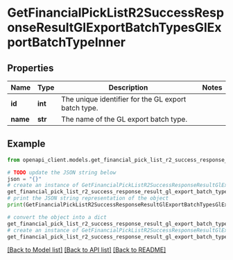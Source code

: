 # GetFinancialPickListR2SuccessResponseResultGlExportBatchTypesGlExportBatchTypeInner


## Properties

Name | Type | Description | Notes
------------ | ------------- | ------------- | -------------
**id** | **int** | The unique identifier for the GL export batch type. | 
**name** | **str** | The name of the GL export batch type. | 

## Example

```python
from openapi_client.models.get_financial_pick_list_r2_success_response_result_gl_export_batch_types_gl_export_batch_type_inner import GetFinancialPickListR2SuccessResponseResultGlExportBatchTypesGlExportBatchTypeInner

# TODO update the JSON string below
json = "{}"
# create an instance of GetFinancialPickListR2SuccessResponseResultGlExportBatchTypesGlExportBatchTypeInner from a JSON string
get_financial_pick_list_r2_success_response_result_gl_export_batch_types_gl_export_batch_type_inner_instance = GetFinancialPickListR2SuccessResponseResultGlExportBatchTypesGlExportBatchTypeInner.from_json(json)
# print the JSON string representation of the object
print(GetFinancialPickListR2SuccessResponseResultGlExportBatchTypesGlExportBatchTypeInner.to_json())

# convert the object into a dict
get_financial_pick_list_r2_success_response_result_gl_export_batch_types_gl_export_batch_type_inner_dict = get_financial_pick_list_r2_success_response_result_gl_export_batch_types_gl_export_batch_type_inner_instance.to_dict()
# create an instance of GetFinancialPickListR2SuccessResponseResultGlExportBatchTypesGlExportBatchTypeInner from a dict
get_financial_pick_list_r2_success_response_result_gl_export_batch_types_gl_export_batch_type_inner_from_dict = GetFinancialPickListR2SuccessResponseResultGlExportBatchTypesGlExportBatchTypeInner.from_dict(get_financial_pick_list_r2_success_response_result_gl_export_batch_types_gl_export_batch_type_inner_dict)
```
[[Back to Model list]](../README.md#documentation-for-models) [[Back to API list]](../README.md#documentation-for-api-endpoints) [[Back to README]](../README.md)


